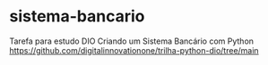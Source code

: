 # sistema-bancario
Tarefa para estudo DIO
Criando um Sistema Bancário com Python
https://github.com/digitalinnovationone/trilha-python-dio/tree/main
